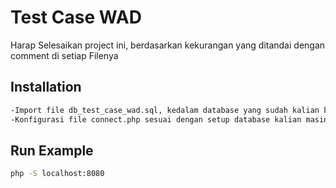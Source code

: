 # Test Case WAD

Harap Selesaikan project ini, berdasarkan kekurangan yang ditandai dengan comment di setiap Filenya

## Installation
```bash
-Import file db_test_case_wad.sql, kedalam database yang sudah kalian buat dengan nama db test_case_wad
-Konfigurasi file connect.php sesuai dengan setup database kalian masing masing
```

## Run Example
```bash
php -S localhost:8080
```